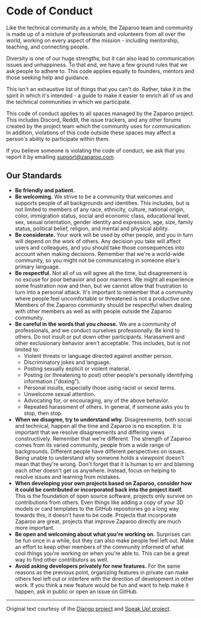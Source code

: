 # Code of Conduct

Like the technical community as a whole, the Zaparoo team and community is made up of a mixture of professionals and volunteers from all over the world, working on every aspect of the mission - including mentorship, teaching, and connecting people.

Diversity is one of our huge strengths, but it can also lead to communication issues and unhappiness. To that end, we have a few ground rules that we ask people to adhere to. This code applies equally to founders, mentors and those seeking help and guidance.

This isn't an exhaustive list of things that you can't do. Rather, take it in the spirit in which it's intended - a guide to make it easier to enrich all of us and the technical communities in which we participate.

This code of conduct applies to all spaces managed by the Zaparoo project. This includes Discord, Reddit, the issue trackers, and any other forums created by the project team which the community uses for communication. In addition, violations of this code outside these spaces may affect a person's ability to participate within them.

If you believe someone is violating the code of conduct, we ask that you report it by emailing [support@zaparoo.com](mailto:support@zaparoo.com).

## Our Standards

- **Be friendly and patient.**
- **Be welcoming.** We strive to be a community that welcomes and supports people of all backgrounds and identities. This includes, but is not limited to members of any race, ethnicity, culture, national origin, color, immigration status, social and economic class, educational level, sex, sexual orientation, gender identity and expression, age, size, family status, political belief, religion, and mental and physical ability.
- **Be considerate.** Your work will be used by other people, and you in turn will depend on the work of others. Any decision you take will affect users and colleagues, and you should take those consequences into account when making decisions. Remember that we're a world-wide community, so you might not be communicating in someone else's primary language.
- **Be respectful.** Not all of us will agree all the time, but disagreement is no excuse for poor behavior and poor manners. We might all experience some frustration now and then, but we cannot allow that frustration to turn into a personal attack. It's important to remember that a community where people feel uncomfortable or threatened is not a productive one. Members of the Zaparoo community should be respectful when dealing with other members as well as with people outside the Zaparoo community.
- **Be careful in the words that you choose.** We are a community of professionals, and we conduct ourselves professionally. Be kind to others. Do not insult or put down other participants. Harassment and other exclusionary behavior aren't acceptable. This includes, but is not limited to:
  - Violent threats or language directed against another person.
  - Discriminatory jokes and language.
  - Posting sexually explicit or violent material.
  - Posting (or threatening to post) other people's personally identifying information ("doxing").
  - Personal insults, especially those using racist or sexist terms.
  - Unwelcome sexual attention.
  - Advocating for, or encouraging, any of the above behavior.
  - Repeated harassment of others. In general, if someone asks you to stop, then stop.
- **When we disagree, try to understand why.** Disagreements, both social and technical, happen all the time and Zaparoo is no exception. It is important that we resolve disagreements and differing views constructively. Remember that we're different. The strength of Zaparoo comes from its varied community, people from a wide range of backgrounds. Different people have different perspectives on issues. Being unable to understand why someone holds a viewpoint doesn't mean that they're wrong. Don't forget that it is human to err and blaming each other doesn't get us anywhere. Instead, focus on helping to resolve issues and learning from mistakes.
- **When developing your own projects based on Zaparoo, consider how it could be contributed or incorporated back into the project itself.** This is the foundation of open source software, projects only survive on contributions from others. Even things like adding a copy of your 3D models or card templates to the GitHub repositories go a long way towards this, it doesn't have to be code. Projects that incorporate Zaparoo are great, projects that improve Zaparoo directly are much more important.
- **Be open and welcoming about what you're working on.** Surprises can be fun once in a while, but they can also make people feel left out. Make an effort to keep other members of the community informed of what cool things you're working on when you're able to. This can be a great way to find other contributors as well.
- **Avoid asking developers privately for new features.** For the same reasons as the previous point, organizing features in private can make others feel left out or interfere with the direction of development in other work. If you think a new feature would be fun and want to help make it happen, ask in public or open an issue on GitHub.

---

Original text courtesy of the [Django project](https://www.djangoproject.com/conduct/) and [Speak Up! project](http://web.archive.org/web/20141109123859/http://speakup.io/coc.html).
